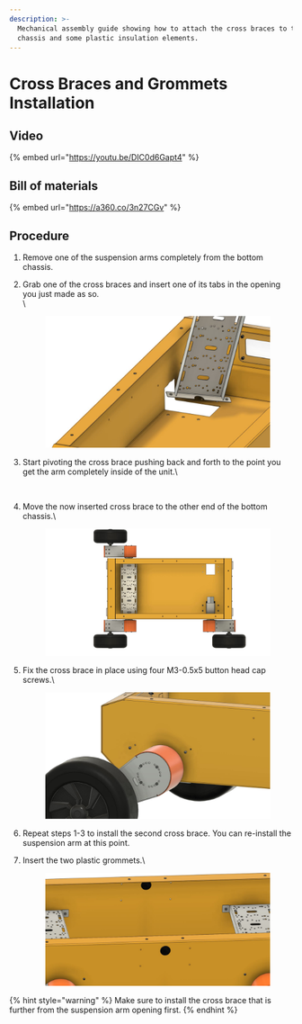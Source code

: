 ```yaml
---
description: >-
  Mechanical assembly guide showing how to attach the cross braces to the bottom
  chassis and some plastic insulation elements.
---
```


# Cross Braces and Grommets Installation

## Video

{% embed url="https://youtu.be/DIC0d6Gapt4" %}

## Bill of materials

{% embed url="https://a360.co/3n27CGv" %}

## Procedure

1. Remove one of the suspension arms completely from the bottom chassis.
2.  Grab one of the cross braces and insert one of its tabs in the opening you just made as so.\
    \


    <figure><img src="../../../.gitbook/assets/image (18).png" alt=""><figcaption></figcaption></figure>
3.  Start pivoting the cross brace pushing back and forth to the point you get the arm completely inside of the unit.\


    <figure><img src="../../../.gitbook/assets/ezgif.com-video-to-gif (1).gif" alt=""><figcaption></figcaption></figure>
4.  Move the now inserted cross brace to the other end of the bottom chassis.\


    <figure><img src="../../../.gitbook/assets/ELM4 Cross Braces and Grommets Installation - frame at 0m33s.jpg" alt=""><figcaption></figcaption></figure>
5.  Fix the cross brace in place using four M3-0.5x5 button head cap screws.\


    <figure><img src="../../../.gitbook/assets/ELM4 Cross Braces and Grommets Installation - frame at 0m37s.jpg" alt=""><figcaption></figcaption></figure>
6. Repeat steps 1-3 to install the second cross brace. You can re-install the suspension arm at this point.
7.  Insert the two plastic grommets.\


    <figure><img src="../../../.gitbook/assets/image (8).png" alt=""><figcaption></figcaption></figure>

{% hint style="warning" %}
Make sure to install the cross brace that is further from the suspension arm opening first.
{% endhint %}
